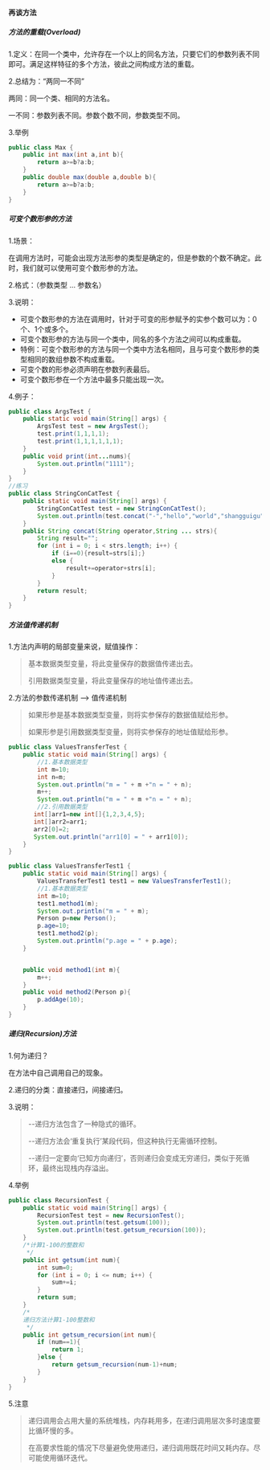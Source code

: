 #### 再谈方法

##### 方法的重载(Overload)

1.定义：在同一个类中，允许存在一个以上的同名方法，只要它们的参数列表不同即可。满足这样特征的多个方法，彼此之间构成方法的重载。

2.总结为：“两同一不同”

两同：同一个类、相同的方法名。

一不同：参数列表不同。参数个数不同，参数类型不同。

3.举例

```java
public class Max {
    public int max(int a,int b){
        return a>=b?a:b;
    }
    public double max(double a,double b){
        return a>=b?a:b;
    }
}
```

##### 可变个数形参的方法

1.场景：

在调用方法时，可能会出现方法形参的类型是确定的，但是参数的个数不确定。此时，我们就可以使用可变个数形参的方法。

2.格式：（参数类型 ... 参数名）

3.说明：

- 可变个数形参的方法在调用时，针对于可变的形参赋予的实参个数可以为：0个、1个或多个。
- 可变个数形参的方法与同一个类中，同名的多个方法之间可以构成重载。
- 特例：可变个数形参的方法与同一个类中方法名相同，且与可变个数形参的类型相同的数组参数不构成重载。
- 可变个数的形参必须声明在参数列表最后。
- 可变个数形参在一个方法中最多只能出现一次。

4.例子：

```java
public class ArgsTest {
    public static void main(String[] args) {
        ArgsTest test = new ArgsTest();
        test.print(1,1,1,1);
        test.print(1,1,1,1,1,1);
    }
    public void print(int...nums){
        System.out.println("1111");
    }
}
//练习
public class StringConCatTest {
    public static void main(String[] args) {
        StringConCatTest test = new StringConCatTest();
        System.out.println(test.concat("-","hello","world","shangguigu"));
    }
    public String concat(String operator,String ... strs){
        String result="";
        for (int i = 0; i < strs.length; i++) {
            if (i==0){result=strs[i];}
            else {
                result+=operator+strs[i];
            }
        }
        return result;
    }
}
```

##### 方法值传递机制

1.方法内声明的局部变量来说，赋值操作：

> 基本数据类型变量，将此变量保存的数据值传递出去。
>
> 引用数据类型变量，将此变量保存的地址值传递出去。

2.方法的参数传递机制  --> 值传递机制

>如果形参是基本数据类型变量，则将实参保存的数据值赋给形参。
>
>如果形参是引用数据类型变量，则将实参保存的地址值赋给形参。

```java
public class ValuesTransferTest {
    public static void main(String[] args) {
        //1.基本数据类型
        int m=10;
        int n=m;
        System.out.println("m = " + m +"n = " + n);
        m++;
        System.out.println("m = " + m +"n = " + n);
        //2.引用数据类型
       int[]arr1=new int[]{1,2,3,4,5};
       int[]arr2=arr1;
       arr2[0]=2;
       System.out.println("arr1[0] = " + arr1[0]);
    }
}
```

```java
public class ValuesTransferTest1 {
    public static void main(String[] args) {
        ValuesTransferTest1 test1 = new ValuesTransferTest1();
        //1.基本数据类型
        int m=10;
        test1.method1(m);
        System.out.println("m = " + m);
        Person p=new Person();
        p.age=10;
        test1.method2(p);
        System.out.println("p.age = " + p.age);
    }


    public void method1(int m){
        m++;
    }
    public void method2(Person p){
        p.addAge(10);
    }
}
```

##### 递归(Recursion)方法

1.何为递归？

在方法中自己调用自己的现象。

2.递归的分类：直接递归，间接递归。

3.说明：

> --递归方法包含了一种隐式的循环。
>
> --递归方法会‘重复执行’某段代码，但这种执行无需循环控制。
>
> --递归一定要向‘已知方向递归’，否则递归会变成无穷递归，类似于死循环，最终出现栈内存溢出。

4.举例

```java
public class RecursionTest {
    public static void main(String[] args) {
        RecursionTest test = new RecursionTest();
        System.out.println(test.getsum(100));
        System.out.println(test.getsum_recursion(100));
    }
    /*计算1-100的整数和
     */
    public int getsum(int num){
        int sum=0;
        for (int i = 0; i <= num; i++) {
            sum+=i;
        }
        return sum;
    }
    /*
    递归方法计算1-100整数和
     */
    public int getsum_recursion(int num){
        if (num==1){
            return 1;
        }else {
            return getsum_recursion(num-1)+num;
        }
    }
}
```

5.注意

> 递归调用会占用大量的系统堆栈，内存耗用多，在递归调用层次多时速度要比循环慢的多。
>
> 在高要求性能的情况下尽量避免使用递归，递归调用既花时间又耗内存。尽可能使用循环迭代。
